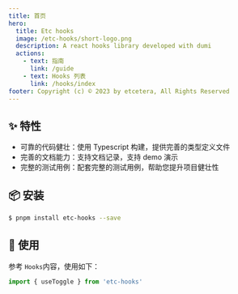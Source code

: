 ```yaml
---
title: 首页
hero:
  title: Etc hooks
  image: /etc-hooks/short-logo.png
  description: A react hooks library developed with dumi
  actions:
    - text: 指南
      link: /guide
    - text: Hooks 列表
      link: /hooks/index
footer: Copyright (c) © 2023 by etcetera, All Rights Reserved
---
```


## ✨ 特性

- 可靠的代码健壮：使用 Typescript 构建，提供完善的类型定义文件
- 完善的文档能力：支持文档记录，支持 demo 演示
- 完整的测试用例：配套完整的测试用例，帮助您提升项目健壮性

## 📦 安装

```bash
$ pnpm install etc-hooks --save
```

## 🔨 使用

参考 `Hooks`内容，使用如下：

```ts
import { useToggle } from 'etc-hooks'
```
